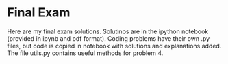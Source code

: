 # Final Exam

Here are my final exam solutions. Solutinos are in the ipython notebook (provided in ipynb and pdf format). Coding problems have their own .py files, but code is copied in notebook with solutions and explanations added. The file utils.py contains useful methods for problem 4.
